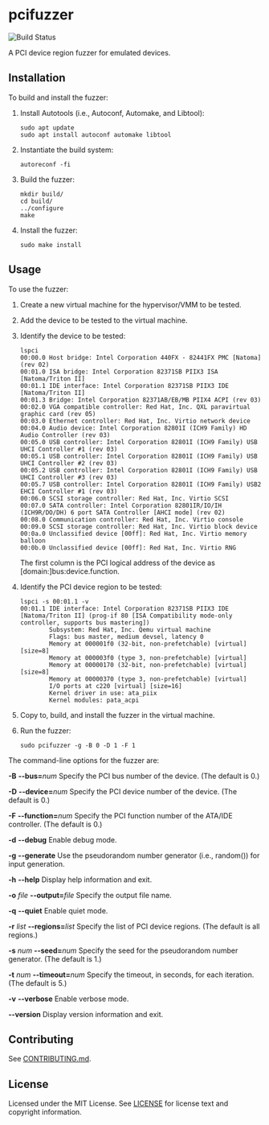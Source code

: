 pcifuzzer
=========

![Build Status](https://github.com/rcvalle/pcifuzzer/workflows/build/badge.svg)

A PCI device region fuzzer for emulated devices.


Installation
------------

To build and install the fuzzer:

1. Install Autotools (i.e., Autoconf, Automake, and Libtool):

       sudo apt update
       sudo apt install autoconf automake libtool

2. Instantiate the build system:

       autoreconf -fi

3. Build the fuzzer:

       mkdir build/
       cd build/
       ../configure
       make

4. Install the fuzzer:

       sudo make install


Usage
-----

To use the fuzzer:

1. Create a new virtual machine for the hypervisor/VMM to be tested.

2. Add the device to be tested to the virtual machine.

3. Identify the device to be tested:

       lspci
       00:00.0 Host bridge: Intel Corporation 440FX - 82441FX PMC [Natoma] (rev 02)
       00:01.0 ISA bridge: Intel Corporation 82371SB PIIX3 ISA [Natoma/Triton II]
       00:01.1 IDE interface: Intel Corporation 82371SB PIIX3 IDE [Natoma/Triton II]
       00:01.3 Bridge: Intel Corporation 82371AB/EB/MB PIIX4 ACPI (rev 03)
       00:02.0 VGA compatible controller: Red Hat, Inc. QXL paravirtual graphic card (rev 05)
       00:03.0 Ethernet controller: Red Hat, Inc. Virtio network device
       00:04.0 Audio device: Intel Corporation 82801I (ICH9 Family) HD Audio Controller (rev 03)
       00:05.0 USB controller: Intel Corporation 82801I (ICH9 Family) USB UHCI Controller #1 (rev 03)
       00:05.1 USB controller: Intel Corporation 82801I (ICH9 Family) USB UHCI Controller #2 (rev 03)
       00:05.2 USB controller: Intel Corporation 82801I (ICH9 Family) USB UHCI Controller #3 (rev 03)
       00:05.7 USB controller: Intel Corporation 82801I (ICH9 Family) USB2 EHCI Controller #1 (rev 03)
       00:06.0 SCSI storage controller: Red Hat, Inc. Virtio SCSI
       00:07.0 SATA controller: Intel Corporation 82801IR/IO/IH (ICH9R/DO/DH) 6 port SATA Controller [AHCI mode] (rev 02)
       00:08.0 Communication controller: Red Hat, Inc. Virtio console
       00:09.0 SCSI storage controller: Red Hat, Inc. Virtio block device
       00:0a.0 Unclassified device [00ff]: Red Hat, Inc. Virtio memory balloon
       00:0b.0 Unclassified device [00ff]: Red Hat, Inc. Virtio RNG

   The first column is the PCI logical address of the device as
   [domain:]bus:device.function.

4. Identify the PCI device region to be tested:

       lspci -s 00:01.1 -v
       00:01.1 IDE interface: Intel Corporation 82371SB PIIX3 IDE [Natoma/Triton II] (prog-if 80 [ISA Compatibility mode-only controller, supports bus mastering])
               Subsystem: Red Hat, Inc. Qemu virtual machine
               Flags: bus master, medium devsel, latency 0
               Memory at 000001f0 (32-bit, non-prefetchable) [virtual] [size=8]
               Memory at 000003f0 (type 3, non-prefetchable) [virtual]
               Memory at 00000170 (32-bit, non-prefetchable) [virtual] [size=8]
               Memory at 00000370 (type 3, non-prefetchable) [virtual]
               I/O ports at c220 [virtual] [size=16]
               Kernel driver in use: ata_piix
               Kernel modules: pata_acpi

5. Copy to, build, and install the fuzzer in the virtual machine.

6. Run the fuzzer:

       sudo pcifuzzer -g -B 0 -D 1 -F 1


The command-line options for the fuzzer are:

**-B**
**--bus=**_num_
  Specify the PCI bus number of the device. (The default is 0.)

**-D**
**--device=**_num_
  Specify the PCI device number of the device. (The default is 0.)

**-F**
**--function=**_num_
  Specify the PCI function number of the ATA/IDE controller. (The default is 0.)

**-d**
**--debug**
  Enable debug mode.

**-g**
**--generate**
  Use the pseudorandom number generator (i.e., random()) for input generation.

**-h**
**--help**
  Display help information and exit.

**-o** _file_
**--output=**_file_
  Specify the output file name.

**-q**
**--quiet**
  Enable quiet mode.

**-r** _list_
**--regions=**_list_
  Specify the list of PCI device regions. (The default is all regions.)

**-s** _num_
**--seed=**_num_
  Specify the seed for the pseudorandom number generator. (The default is 1.)

**-t** _num_
**--timeout=**_num_
  Specify the timeout, in seconds, for each iteration. (The default is 5.)

**-v**
**--verbose**
  Enable verbose mode.

**--version**
  Display version information and exit.


Contributing
------------

See [CONTRIBUTING.md](CONTRIBUTING.md).


License
-------

Licensed under the MIT License. See [LICENSE](LICENSE) for license text and
copyright information.
